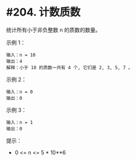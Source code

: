 # #204. 计数质数

统计所有小于非负整数 n 的质数的数量。

示例 1：
```
输入：n = 10
输出：4
解释：小于 10 的质数一共有 4 个, 它们是 2, 3, 5, 7 。
```

示例 2：
```
输入：n = 0
输出：0
```

示例 3：
```
输入：n = 1
输出：0
```

提示：

* 0 <= n <= 5 * 10**6

